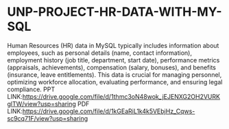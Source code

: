 # UNP-PROJECT-HR-DATA-WITH-MY-SQL
Human Resources (HR) data in MySQL typically includes information about employees, such as personal details (name, contact information), employment history (job title, department, start date), performance metrics (appraisals, achievements), compensation (salary, bonuses), and benefits (insurance, leave entitlements). This data is crucial for managing personnel, optimizing workforce allocation, evaluating performance, and ensuring legal compliance.
PPT LINK:https://drive.google.com/file/d/1thmc3oN48wok_jEJENXG2OH2VURKglTW/view?usp=sharing
PDF LINK:https://drive.google.com/file/d/1kGEaRiL1k4k5VEbjHz_Cqws-sc9cq71F/view?usp=sharing
